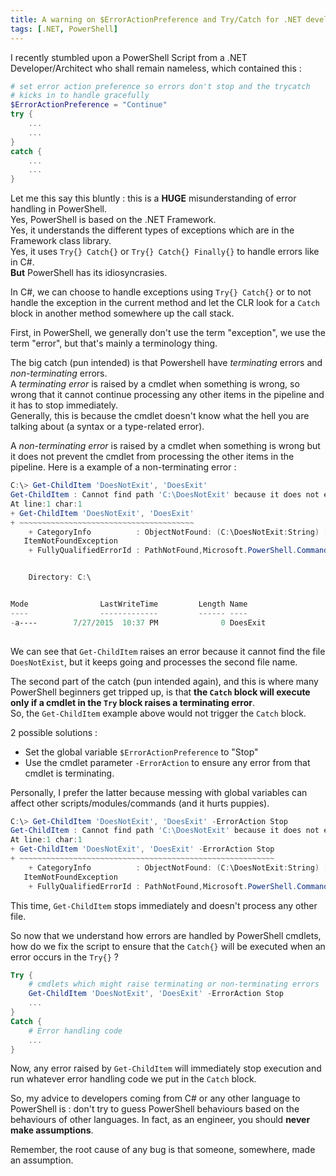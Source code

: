 ```yaml
---
title: A warning on $ErrorActionPreference and Try/Catch for .NET developers
tags: [.NET, PowerShell]
---
```


I recently stumbled upon a PowerShell Script from a .NET Developer/Architect who shall remain nameless, which contained this :

```powershell
# set error action preference so errors don't stop and the trycatch 
# kicks in to handle gracefully
$ErrorActionPreference = "Continue" 
try {
    ...
    ...
}
catch {
    ...
    ...
}
```

Let me this say this bluntly : this is a **HUGE** misunderstanding of error handling in PowerShell.  
Yes, PowerShell is based on the .NET Framework.  
Yes, it understands the different types of exceptions which are in the Framework class library.  
Yes, it uses `Try{} Catch{}` or `Try{} Catch{} Finally{}` to handle errors like in C#.  
**But** PowerShell has its idiosyncrasies.  

In C#, we can choose to handle exceptions using `Try{} Catch{}` or to not handle the exception in the current method and let the CLR look for a `Catch` block in another method somewhere up the call stack.

First, in PowerShell, we generally don't use the term "exception", we use the term "error", but that's mainly a terminology thing.

The big catch (pun intended) is that Powershell have <em>terminating</em> errors and <em>non-terminating</em> errors.  
A <em>terminating error</em> is raised by a cmdlet when something is wrong, so wrong that it cannot continue processing any other items in the pipeline and it has to stop immediately.  
Generally, this is because the cmdlet doesn't know what the hell you are talking about (a syntax or a type-related error).

A <em>non-terminating error</em> is raised by a cmdlet when something is wrong but it does not prevent the cmdlet from processing the other items in the pipeline. Here is a example of a non-terminating error :

```powershell
C:\> Get-ChildItem 'DoesNotExit', 'DoesExit'
Get-ChildItem : Cannot find path 'C:\DoesNotExit' because it does not exist.
At line:1 char:1
+ Get-ChildItem 'DoesNotExit', 'DoesExit'
+ ~~~~~~~~~~~~~~~~~~~~~~~~~~~~~~~~~~~~~~~
    + CategoryInfo          : ObjectNotFound: (C:\DoesNotExit:String) [Get-ChildItem],
   ItemNotFoundException
    + FullyQualifiedErrorId : PathNotFound,Microsoft.PowerShell.Commands.GetChildItemCommand


    Directory: C:\


Mode                LastWriteTime         Length Name
----                -------------         ------ ----
-a----        7/27/2015  10:37 PM              0 DoesExit
 
```

We can see that `Get-ChildItem` raises an error because it cannot find the file `DoesNotExist`, but it keeps going and processes the second file name.

The second part of the catch (pun intended again), and this is where many PowerShell beginners get tripped up, is that **the `Catch` block will execute only if a cmdlet in the `Try` block raises a terminating error**.  
So, the `Get-ChildItem` example above would not trigger the `Catch` block.

2 possible solutions :  
  - Set the global variable `$ErrorActionPreference` to "Stop"  
  - Use the cmdlet parameter `-ErrorAction` to ensure any error from that cmdlet is terminating.  
  
Personally, I prefer the latter because messing with global variables can affect other scripts/modules/commands (and it hurts puppies).

```powershell
C:\> Get-ChildItem 'DoesNotExit', 'DoesExit' -ErrorAction Stop
Get-ChildItem : Cannot find path 'C:\DoesNotExit' because it does not exist.
At line:1 char:1
+ Get-ChildItem 'DoesNotExit', 'DoesExit' -ErrorAction Stop
+ ~~~~~~~~~~~~~~~~~~~~~~~~~~~~~~~~~~~~~~~~~~~~~~~~~~~~~~~~~
    + CategoryInfo          : ObjectNotFound: (C:\DoesNotExit:String) [Get-ChildItem],
   ItemNotFoundException
    + FullyQualifiedErrorId : PathNotFound,Microsoft.PowerShell.Commands.GetChildItemCommand

```

This time, `Get-ChildItem` stops immediately and doesn't process any other file.

So now that we understand how errors are handled by PowerShell cmdlets, how do we fix the script to ensure that the `Catch{}` will be executed when an error occurs in the `Try{}` ?

```powershell
Try {
    # cmdlets which might raise terminating or non-terminating errors
    Get-ChildItem 'DoesNotExit', 'DoesExit' -ErrorAction Stop
    ...
}
Catch {
    # Error handling code
    ...
}
```

Now, any error raised by `Get-ChildItem` will immediately stop execution and run whatever error handling code we put in the `Catch` block.

So, my advice to developers coming from C# or any other language to PowerShell is : don't try to guess PowerShell behaviours based on the behaviours of other languages. In fact, as an engineer, you should **never make assumptions**.

Remember, the root cause of any bug is that someone, somewhere, made an assumption.
